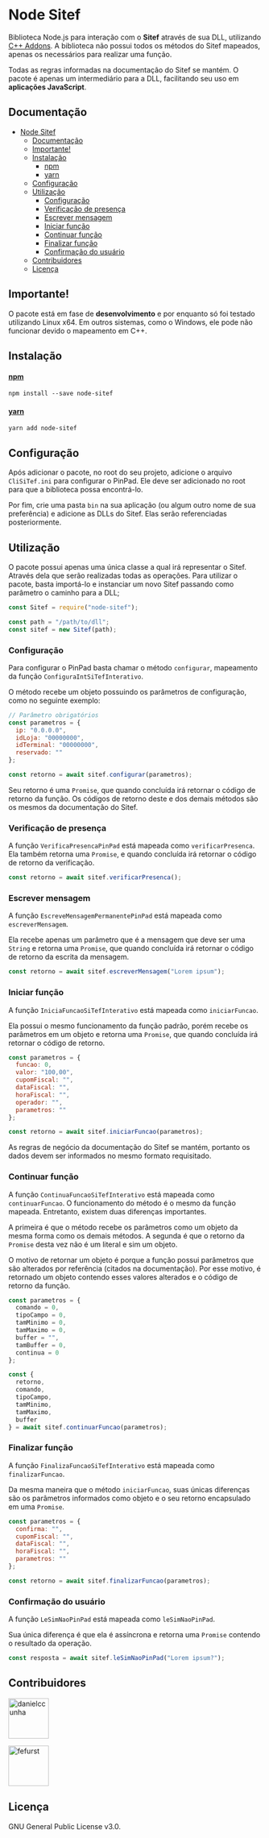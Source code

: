 # Node Sitef

Biblioteca Node.js para interação com o **Sitef** através de sua DLL, utilizando [C++ Addons](https://nodejs.org/api/addons.html). A biblioteca não possui todos os métodos do Sitef mapeados, apenas os necessários para realizar uma função.

Todas as regras informadas na documentação do Sitef se mantém. O pacote é apenas um intermediário para a DLL, facilitando seu uso em **aplicações JavaScript**.

## Documentação

- [Node Sitef](#node-sitef)
  - [Documentação](#documenta%c3%a7%c3%a3o)
  - [Importante!](#importante)
  - [Instalação](#instala%c3%a7%c3%a3o)
      - [npm](#npm)
      - [yarn](#yarn)
  - [Configuração](#configura%c3%a7%c3%a3o)
  - [Utilização](#utiliza%c3%a7%c3%a3o)
    - [Configuração](#configura%c3%a7%c3%a3o-1)
    - [Verificação de presença](#verifica%c3%a7%c3%a3o-de-presen%c3%a7a)
    - [Escrever mensagem](#escrever-mensagem)
    - [Iniciar função](#iniciar-fun%c3%a7%c3%a3o)
    - [Continuar função](#continuar-fun%c3%a7%c3%a3o)
    - [Finalizar função](#finalizar-fun%c3%a7%c3%a3o)
    - [Confirmação do usuário](#confirma%c3%a7%c3%a3o-do-usu%c3%a1rio)
  - [Contribuidores](#contribuidores)
  - [Licença](#licen%c3%a7a)

## Importante!

O pacote está em fase de **desenvolvimento** e por enquanto só foi testado utilizando Linux x64. Em outros sistemas, como o Windows, ele pode não funcionar devido o mapeamento em C++.

## Instalação

#### [npm](https://www.npmjs.com/package/node-sitef)

```
npm install --save node-sitef
```

#### [yarn](https://yarnpkg.com/en/package/node-sitef)

```
yarn add node-sitef
```

## Configuração

Após adicionar o pacote, no root do seu projeto, adicione o arquivo `CliSiTef.ini` para configurar o PinPad. Ele deve ser adicionado no root para que a biblioteca possa encontrá-lo.

Por fim, crie uma pasta `bin` na sua aplicação (ou algum outro nome de sua preferência) e adicione as DLLs do Sitef. Elas serão referenciadas posteriormente.

## Utilização

O pacote possui apenas uma única classe a qual irá representar o Sitef. Através dela que serão realizadas todas as operações. Para utilizar o pacote, basta importá-lo e instanciar um novo Sitef passando como parâmetro o caminho para a DLL;

```javascript
const Sitef = require("node-sitef");

const path = "/path/to/dll";
const sitef = new Sitef(path);
```

### Configuração

Para configurar o PinPad basta chamar o método `configurar`, mapeamento da função `ConfiguraIntSiTefInterativo`.

O método recebe um objeto possuindo os parâmetros de configuração, como no seguinte exemplo:

```javascript
// Parâmetro obrigatórios
const parametros = {
  ip: "0.0.0.0",
  idLoja: "00000000",
  idTerminal: "00000000",
  reservado: ""
};

const retorno = await sitef.configurar(parametros);
```

Seu retorno é uma `Promise`, que quando concluída irá retornar o código de retorno da função. Os códigos de retorno deste e dos demais métodos são os mesmos da documentação do Sitef.

### Verificação de presença

A função `VerificaPresencaPinPad` está mapeada como `verificarPresenca`. Ela também retorna uma `Promise`, e quando concluída irá retornar o código de retorno da verificação.

```javascript
const retorno = await sitef.verificarPresenca();
```

### Escrever mensagem

A função `EscreveMensagemPermanentePinPad` está mapeada como `escreverMensagem`.

Ela recebe apenas um parâmetro que é a mensagem que deve ser uma `String` e retorna uma `Promise`, que quando concluída irá retornar o código de retorno da escrita da mensagem.

```javascript
const retorno = await sitef.escreverMensagem("Lorem ipsum");
```

### Iniciar função

A função `IniciaFuncaoSiTefInterativo` está mapeada como `iniciarFuncao`.

Ela possui o mesmo funcionamento da função padrão, porém recebe os parâmetros em um objeto e retorna uma `Promise`, que quando concluída irá retornar o código de retorno.

```javascript
const parametros = {
  funcao: 0,
  valor: "100,00",
  cupomFiscal: "",
  dataFiscal: "",
  horaFiscal: "",
  operador: "",
  parametros: ""
};

const retorno = await sitef.iniciarFuncao(parametros);
```

As regras de negócio da documentação do Sitef se mantém, portanto os dados devem ser informados no mesmo formato requisitado.

### Continuar função

A função `ContinuaFuncaoSiTefInterativo` está mapeada como `continuarFuncao`. O funcionamento do método é o mesmo da função mapeada. Entretanto, existem duas diferenças importantes.

A primeira é que o método recebe os parâmetros como um objeto da mesma forma como os demais métodos. A segunda é que o retorno da `Promise` desta vez não é um literal e sim um objeto.

O motivo de retornar um objeto é porque a função possui parâmetros que são alterados por referência (citados na documentação). Por esse motivo, é retornado um objeto contendo esses valores alterados e o código de retorno da função.

```javascript
const parametros = {
  comando = 0,
  tipoCampo = 0,
  tamMinimo = 0,
  tamMaximo = 0,
  buffer = "",
  tamBuffer = 0,
  continua = 0
};

const {
  retorno,
  comando,
  tipoCampo,
  tamMinimo,
  tamMaximo,
  buffer
} = await sitef.continuarFuncao(parametros);
```

### Finalizar função

A função `FinalizaFuncaoSiTefInterativo` está mapeada como `finalizarFuncao`.

Da mesma maneira que o método `iniciarFuncao`, suas únicas diferenças são os parâmetros informados como objeto e o seu retorno encapsulado em uma `Promise`.

```javascript
const parametros = {
  confirma: "",
  cupomFiscal: "",
  dataFiscal: "",
  horaFiscal: "",
  parametros: ""
};

const retorno = await sitef.finalizarFuncao(parametros);
```

### Confirmação do usuário

A função `LeSimNaoPinPad` está mapeada como `leSimNaoPinPad`.

Sua única diferença é que ela é assíncrona e retorna uma `Promise` contendo o resultado da operação.

```javascript
const resposta = await sitef.leSimNaoPinPad("Lorem ipsum?");
```

## Contribuidores

[//]: contributor-faces

<a href="https://github.com/danielccunha"><img src="https://avatars2.githubusercontent.com/u/32555455?s=460&v=4" title="danielccunha" width="80" height="80"></a>

<a href="https://github.com/fefurst"><img src="https://avatars.githubusercontent.com/u/16591705?v=4" title="fefurst" width="80" height="80"></a>

[//]: contributor-faces

## Licença

GNU General Public License v3.0.
